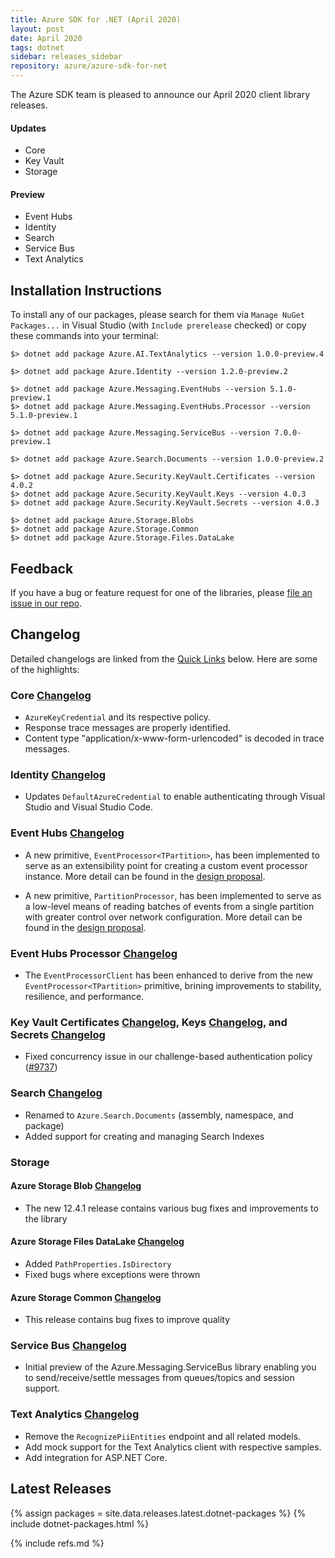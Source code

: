 ```yaml
---
title: Azure SDK for .NET (April 2020)
layout: post
date: April 2020
tags: dotnet
sidebar: releases_sidebar
repository: azure/azure-sdk-for-net
---
```


The Azure SDK team is pleased to announce our April 2020 client library releases.

#### Updates

- Core
- Key Vault
- Storage

#### Preview

- Event Hubs
- Identity
- Search
- Service Bus
- Text Analytics

## Installation Instructions

To install any of our packages, please search for them via `Manage NuGet Packages...` in Visual Studio (with `Include prerelease` checked) or copy these commands into your terminal:

    $> dotnet add package Azure.AI.TextAnalytics --version 1.0.0-preview.4

    $> dotnet add package Azure.Identity --version 1.2.0-preview.2

    $> dotnet add package Azure.Messaging.EventHubs --version 5.1.0-preview.1
    $> dotnet add package Azure.Messaging.EventHubs.Processor --version 5.1.0-preview.1

    $> dotnet add package Azure.Messaging.ServiceBus --version 7.0.0-preview.1

    $> dotnet add package Azure.Search.Documents --version 1.0.0-preview.2

    $> dotnet add package Azure.Security.KeyVault.Certificates --version 4.0.2
    $> dotnet add package Azure.Security.KeyVault.Keys --version 4.0.3
    $> dotnet add package Azure.Security.KeyVault.Secrets --version 4.0.3

    $> dotnet add package Azure.Storage.Blobs
    $> dotnet add package Azure.Storage.Common
    $> dotnet add package Azure.Storage.Files.DataLake

## Feedback

If you have a bug or feature request for one of the libraries, please [file an issue in our repo](https://github.com/Azure/azure-sdk-for-net/issues/new/choose).

## Changelog

Detailed changelogs are linked from the [Quick Links](#quick-links) below. Here are some of the highlights:

### Core [Changelog](https://github.com/Azure/azure-sdk-for-net/blob/master/sdk/core/Azure.Core/CHANGELOG.md)

- `AzureKeyCredential` and its respective policy.
- Response trace messages are properly identified.
- Content type "application/x-www-form-urlencoded" is decoded in trace messages.

### Identity [Changelog](https://github.com/Azure/azure-sdk-for-net/blob/master/sdk/identity/Azure.Identity/CHANGELOG.md#120-preview2)
- Updates `DefaultAzureCredential` to enable authenticating through Visual Studio and Visual Studio Code.

### Event Hubs [Changelog](https://github.com/Azure/azure-sdk-for-net/blob/master/sdk/eventhub/Azure.Messaging.EventHubs/CHANGELOG.md)

- A new primitive, `EventProcessor<TPartition>`, has been implemented to serve as an extensibility point for creating a custom event processor instance.  More detail can be found in the [design proposal](https://github.com/Azure/azure-sdk-for-net/blob/master/sdk/eventhub/Azure.Messaging.EventHubs/design/event-processor%7BT%7D-proposal.md).

- A new primitive, `PartitionProcessor`, has been implemented to serve as a low-level means of reading batches of events from a single partition with greater control over network configuration.  More detail can be found in the [design proposal](https://github.com/Azure/azure-sdk-for-net/blob/master/sdk/eventhub/Azure.Messaging.EventHubs/design/partition-receiver-proposal.md).

### Event Hubs Processor [Changelog](https://github.com/Azure/azure-sdk-for-net/blob/master/sdk/eventhub/Azure.Messaging.EventHubs.Processor/CHANGELOG.md)

- The `EventProcessorClient` has been enhanced to derive from the new `EventProcessor<TPartition>` primitive, brining improvements to stability, resilience, and performance.

### Key Vault Certificates [Changelog][keyvault-certificates], Keys [Changelog][keyvault-keys], and Secrets [Changelog][keyvault-secrets]

- Fixed concurrency issue in our challenge-based authentication policy ([#9737](https://github.com/Azure/azure-sdk-for-net/issues/9737))

### Search [Changelog](https://github.com/Azure/azure-sdk-for-net/blob/master/sdk/search/Azure.Search.Documents/CHANGELOG.md)

- Renamed to `Azure.Search.Documents` (assembly, namespace, and package)
- Added support for creating and managing Search Indexes

### Storage

#### Azure Storage Blob [Changelog](https://github.com/Azure/azure-sdk-for-net/blob/master/sdk/storage/Azure.Storage.Blobs/CHANGELOG.md)
- The new 12.4.1 release contains various bug fixes and improvements to the library

#### Azure Storage Files DataLake [Changelog](https://github.com/Azure/azure-sdk-for-net/blob/master/sdk/storage/Azure.Storage.Files.DataLake/CHANGELOG.md)
- Added `PathProperties.IsDirectory`
- Fixed bugs where exceptions were thrown

#### Azure Storage Common [Changelog](https://github.com/Azure/azure-sdk-for-net/blob/master/sdk/storage/Azure.Storage.Common/CHANGELOG.md)
- This release contains bug fixes to improve quality

### Service Bus [Changelog](https://github.com/Azure/azure-sdk-for-net/blob/master/sdk/servicebus/Azure.Messaging.ServiceBus/CHANGELOG.md)

- Initial preview of the Azure.Messaging.ServiceBus library enabling you to send/receive/settle messages from queues/topics and session support.

### Text Analytics [Changelog](https://github.com/Azure/azure-sdk-for-net/blob/master/sdk/textanalytics/Azure.AI.TextAnalytics/CHANGELOG.md#100-preview4-2020-04-07)

- Remove the `RecognizePiiEntities` endpoint and all related models.
- Add mock support for the Text Analytics client with respective samples.
- Add integration for ASP.NET Core.

## Latest Releases

{% assign packages = site.data.releases.latest.dotnet-packages %}
{% include dotnet-packages.html %}

{% include refs.md %}

  [keyvault-certificates]: https://github.com/Azure/azure-sdk-for-net/blob/Azure.Security.KeyVault.Certificates_4.0.2/sdk/keyvault/Azure.Security.KeyVault.Certificates/CHANGELOG.md#402-2020-03-18
  [keyvault-keys]: https://github.com/Azure/azure-sdk-for-net/blob/Azure.Security.KeyVault.Keys_4.0.3/sdk/keyvault/Azure.Security.KeyVault.Keys/CHANGELOG.md#403-2020-03-18
  [keyvault-secrets]: https://github.com/Azure/azure-sdk-for-net/blob/Azure.Security.KeyVault.Secrets_4.0.3/sdk/keyvault/Azure.Security.KeyVault.Secrets/CHANGELOG.md#403-2020-03-18

